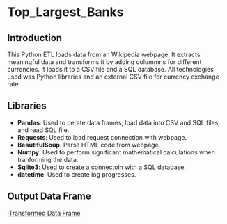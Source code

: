 # Top_Largest_Banks

## Introduction

This Python ETL loads data from an Wikipedia webpage. It extracts meaningful data and transforms it by adding colummns for different currencies. It loads it to a CSV file and a SQL database. All technologies used was Python libraries and an external CSV file for currency exchange rate.

## Libraries

- **Pandas**: Used to cerate data frames, load data into CSV and SQL files, and read SQL file.
- **Requests**: Used to load request connection with webpage.
- **BeautifulSoup**: Parse HTML code from webpage.
- **Numpy**: Used to perform significant mathematical calculations when tranforming the data.
- **Sqlite3**: Used to create a connectoin with a SQL database.
- **datetime**: Used to create log progresses.


## Output Data Frame

i[Transformed Data Frame](https://github.com/LuccaCoelho/Top_Largest_Banks/blob/main/Task_3b_tranform.png)
